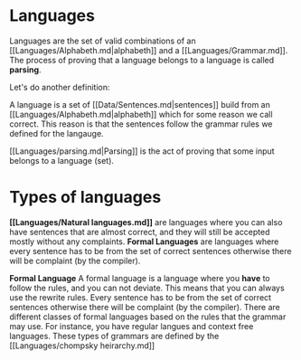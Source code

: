 # Languages

Languages are the set of valid combinations of an [[Languages/Alphabeth.md|alphabeth]] and a [[Languages/Grammar.md]]. The process of proving that a language belongs to a language is called **parsing**. 

Let's do another definition:

A language is a set of [[Data/Sentences.md|sentences]] build from an [[Languages/Alphabeth.md|alphabeth]] which for some reason we call correct. This reason is that the sentences follow the grammar rules we defined for the langauge. 

[[Languages/parsing.md|Parsing]] is the act of proving that some input belongs to a language (set). 

# Types of languages 
**[[Languages/Natural languages.md]]** are languages where you can also have sentences that are almost correct, and they will still be accepted mostly without any complaints. **Formal Languages** are languages where every sentence has to be from the set of correct sentences otherwise there will be complaint (by the compiler).


**Formal Language** A formal language is a language where you **have** to follow the rules, and you can not deviate. This means that you can always use the rewrite rules. Every sentence has to be from the set of correct sentences otherwise there will be complaint (by the compiler). There are different classes of formal languages based on the rules that the grammar may use.  For instance, you have regular langues and context free languages. These types of grammars are defined by the [[Languages/chompsky heirarchy.md]]
